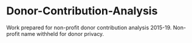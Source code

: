 # Donor-Contribution-Analysis
Work prepared for non-profit donor contribution analysis 2015-19. Non-profit name withheld for donor privacy.
